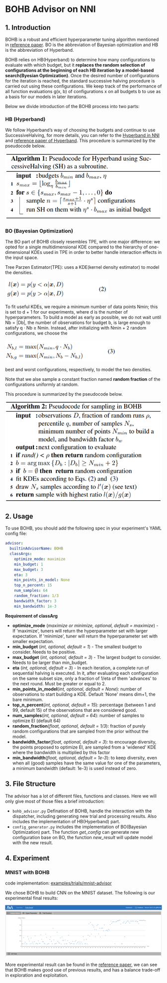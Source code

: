 BOHB Advisor on NNI
===

## 1. Introduction
BOHB is a robust and efficient hyperparameter tuning algorithm mentioned in [reference paper](https://arxiv.org/abs/1807.01774). BO is the abbreviation of Bayesian optimization and HB is the abbreviation of Hyperband.

BOHB relies on HB(Hyperband) to determine how many configurations to evaluate with which budget, but it **replaces the random selection of configurations at the beginning of each HB iteration by a model-based search(Byesian Optimization)**. Once the desired number of configurations for the iteration is reached, the standard successive halving procedure is carried out using these configurations. We keep track of the performance of all function evaluations g(x, b) of configurations x on all budgets b to use as a basis for our models in later iterations.

Below we divide introduction of the BOHB process into two parts:

### HB (Hyperband)

We follow Hyperband’s way of choosing the budgets and continue to use SuccessiveHalving, for more details, you can refer to the [Hyperband in NNI](hyperbandAdvisor.md) and [reference paper of Hyperband](https://arxiv.org/abs/1603.06560). This procedure is summarized by the pseudocode below.

![](../img/bohb_1.png)

### BO (Bayesian Optimization)

The BO part of BOHB closely resembles TPE, with one major difference: we opted for a single multidimensional KDE compared to the hierarchy of one-dimensional KDEs used in TPE in order to better handle interaction effects in the input space.

Tree Parzen Estimator(TPE): uses a KDE(kernel density estimator) to model the densities.

![](../img/bohb_2.png)

To fit useful KDEs, we require a minimum number of data points Nmin; this is set to d + 1 for our experiments, where d is the number of hyperparameters. To build a model as early as possible, we do not wait until Nb = |Db|, the number of observations for budget b, is large enough to satisfy q · Nb ≥ Nmin. Instead, after initializing with Nmin + 2 random configurations, we choose the

![](../img/bohb_3.png)

best and worst configurations, respectively, to model the two densities.

Note that we alse sample a constant fraction named **random fraction** of the configurations uniformly at random.

This procedure is summarized by the pseudocode below.

![](../img/bohb_4.png)

## 2. Usage

To use BOHB, you should add the following spec in your experiment's YAML config file:

```yml
advisor:
  builtinAdvisorName: BOHB
  classArgs:
    optimize_mode: maximize
    min_budget: 1
    max_budget: 3
    eta: 3
    min_points_in_model: None
    top_n_percent: 15
    num_samples: 64
    random_fraction: 1/3
    bandwidth_factor: 3
    min_bandwidth: 1e-3
```

**Requirement of classArg**

* **optimize_mode** (*maximize or minimize, optional, default = maximize*) - If 'maximize', tuners will return the hyperparameter set with larger expectation. If 'minimize', tuner will return the hyperparameter set with smaller expectation.
* **min_budget** (*int, optional, default = 1*) - The smallest budget to consider. Needs to be positive.
* **max_budget** (*int, optional, default = 3*) - The largest budget to consider. Needs to be larger than min_budget.
* **eta** (*int, optional, default = 3*) - In each iteration, a complete run of sequential halving is executed. In it, after evaluating each configuration on the same subset size, only a fraction of 1/eta of them 'advances' to the next round. Must be greater or equal to 2.
* **min_points_in_model**(*int, optional, default = None*): number of observations to start building a KDE. Default 'None' means dim+1, the bare minimum.
* **top_n_percent**(*int, optional, default = 15*): percentage (between 1 and 99, default 15) of the observations that are considered good.
* **num_samples**(*int, optional, default = 64*): number of samples to optimize EI (default 64)
* **random_fraction**(*float, optional, default = 1/3*): fraction of purely random configurations that are sampled from the prior without the model.
* **bandwidth_factor**(*float, optional, default = 3*): to encourage diversity, the points proposed to optimize EI, are sampled from a 'widened' KDE where the bandwidth is multiplied by this factor
* **min_bandwidth**(*float, optional, default = 1e-3*): to keep diversity, even when all (good) samples have the same value for one of the parameters, a minimum bandwidth (default: 1e-3) is used instead of zero.

## 3. File Structure
The advisor has a lot of different files, functions and classes. Here we will only give most of those files a brief introduction:

* `bohb_advisor.py` Defination of BOHB, handle the interaction with the dispatcher, including generating new trial and processing results. Also includes the implementation of HB(Hyperband) part.
* `config_generator.py` includes the implementation of BO(Bayesian Optimization) part. The function *get_config* can generate new configuration base on BO, the function *new_result* will update model with the new result.

## 4. Experiment

### MNIST with BOHB

code implementation: [examples/trials/mnist-advisor](https://github.com/Microsoft/nni/tree/master/examples/trials/)

We chose BOHB to build CNN on the MNIST dataset. The following is our experimental final results:

![](../img/bohb_5.png)

More experimental result can be found in the [reference paper](https://arxiv.org/abs/1807.01774), we can see that BOHB makes good use of previous results, and has a balance trade-off in exploration and exploitation.